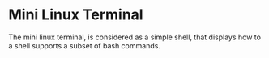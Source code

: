 # Mini Linux Terminal

The mini linux terminal, is considered as a simple shell, that displays how to a shell supports a subset of bash commands. 
